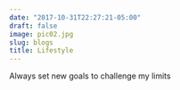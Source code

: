 ```yaml
---
date: "2017-10-31T22:27:21-05:00"
draft: false
image: pic02.jpg
slug: blogs
title: Lifestyle
---
```


Always set new goals to challenge my limits